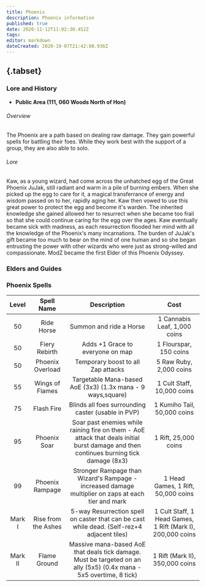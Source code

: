 ```yaml
---
title: Phoenix
description: Phoenix information
published: true
date: 2020-11-12T11:02:30.452Z
tags: 
editor: markdown
dateCreated: 2020-10-07T21:42:08.936Z
---
```


## {.tabset}
### Lore and History
 - **Public Area (111, 060 Woods North of Hon)**
 ###### Overview
 The Phoenix are a path based on dealing raw damage. They gain powerful spells for battling their foes. While they work best with the support of a group, they are also able to solo. 
 ###### Lore
 Kaw, as a young wizard, had come across the unhatched egg of the Great Phoenix JuJak, still radiant and warm in a pile of burning embers.  When she picked up the egg to care for it, a magical transferrance of energy and wisdom passed on to her, rapidly aging her.  Kaw then vowed to use this great power to protect the egg and become it's warden.  The inherited knowledge she gained allowed her to resurrect when she became too frail so that she could continue caring for the egg over the ages.  Kaw eventually became sick with madness, as each resurrection flooded her mind with all the knowledge of the Phoenix's many incarnations.  The burden of JuJak's gift became too much to bear on the mind of one human and so she began entrusting the power with other wizards who were just as strong-willed and compassionate.  ModZ became the first Elder of this Phoenix Odyssey.  
 ### Elders and Guides
  ### Phoenix Spells
  | Level | Spell Name | Description | Cost |
| :---: | :---: | :---: | :---: |
| 50 | Ride Horse | Summon and ride a Horse | 1 Cannabis Leaf, 1,000 coins |
| 50 | Fiery Rebirth | Adds +1 Grace to everyone on map | 1 Flourspar, 150 coins |
| 50 | Phoenix Overload | Temporary boost to all Zap attacks | 5 Raw Ruby, 2,000 coins | 
| 55 | Wings of Flames | Targetable Mana-based AoE (3x3) (1.3x mana - 9 ways,square) | 1 Cult Staff, 10,000 coins |
| 75 | Flash Fire | 	Blinds all foes surrounding caster (usable in PVP) | 1 Kumiho Tail, 50,000 coins |
| 95 | Phoenix Soar | Soar past enemies while raining fire on them - AoE attack that deals initial burst damage and then continues burning tick damage (8x3) | 1 Rift, 25,000 coins |
| 99 | Phoenix Rampage | Stronger Rampage than Wizard's Rampage - increased damage multiplier on zaps at each tier and mark | 1 Head Games, 1 Rift, 50,000 coins |
| Mark I | Rise from the Ashes | 5-way Resurrection spell on caster that can be cast while dead. (Self-rez+4 adjacent tiles) | 1 Cult Staff, 1 Head Games, 1 Rift (Mark I), 200,000 coins |
| Mark II | Flame Ground | 	Massive mana-based AoE that deals tick damage.  Must be targeted on an ally (5x5) (0.4x mana - 5x5 overtime, 8 tick) | 1 Rift (Mark II), 350,000 coins |